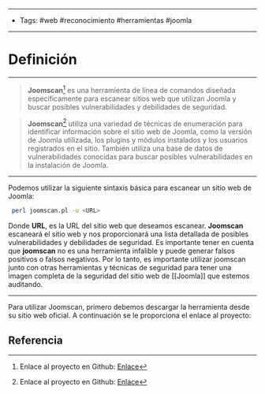 ----
- Tags: #web #reconocimiento #herramientas #joomla
---

# Definición
---
>**Joomscan**[^1] es una herramienta de línea de comandos diseñada específicamente para escanear sitios web que utilizan Joomla y buscar posibles vulnerabilidades y debilidades de seguridad.

> **Joomscan**[^1] utiliza una variedad de técnicas de enumeración para identificar información sobre el sitio web de Joomla, como la versión de Joomla utilizada, los plugins y módulos instalados y los usuarios registrados en el sitio. También utiliza una base de datos de vulnerabilidades conocidas para buscar posibles vulnerabilidades en la instalación de Joomla.

---


Podemos utilizar la siguiente sintaxis básica para escanear un sitio web de Joomla:
```bash
 perl joomscan.pl -u <URL>
```

Donde **URL**,  es la URL del sitio web que deseamos escanear. **Joomscan** escaneará el sitio web y nos proporcionará una lista detallada de posibles vulnerabilidades y debilidades de seguridad.
Es importante tener en cuenta que **joomscan** no es una herramienta infalible y puede generar falsos positivos o falsos negativos. Por lo tanto, es importante utilizar joomscan junto con otras herramientas y técnicas de seguridad para tener una imagen completa de la seguridad del sitio web de [[Joomla]] que estemos auditando.

---

Para utilizar Joomscan, primero debemos descargar la herramienta desde su sitio web oficial. A continuación se le proporciona el enlace al proyecto:
## Referencia
[^1]: Enlace al proyecto en Github: [Enlace](https://github.com/OWASP/joomscan)